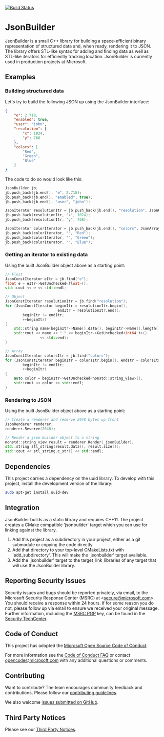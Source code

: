 [![Build Status](https://mscodehub.visualstudio.com/Azile/_apis/build/status/GitHub-JsonBuilder-CI?branchName=master)](https://mscodehub.visualstudio.com/Azile/_build/latest?definitionId=922&branchName=master)

# JsonBuilder

JsonBuilder is a small C++ library for building a space-efficient binary representation of structured data and, when ready, rendering it to JSON. The library offers STL-like syntax for adding and finding data as well as STL-like iterators for efficiently tracking location. JsonBuilder is currently used in production projects at Microsoft.

## Examples

### Building structured data

Let's try to build the following JSON up using the JsonBuilder interface:

```json
{
    "e": 2.718,
    "enabled": true,
    "user": "john",
    "resolution": {
        "x": 1024,
        "y": 768
    },
    "colors": [
        "Red",
        "Green",
        "Blue"
    ]
}
```

The code to do so would look like this:

```cpp
JsonBuilder jb;
jb.push_back(jb.end(), "e", 2.718);
jb.push_back(jb.end(), "enabled", true);
jb.push_back(jb.end(), "user", "john");

JsonIterator resolutionItr = jb.push_back(jb.end(), "resolution", JsonObject);
jb.push_back(resolutionItr, "x", 1024);
jb.push_back(resolutionItr, "y", 768);

JsonIterator colorIterator = jb.push_back(jb.end(), "colors", JsonArray);
jb.push_back(colorIterator, "", "Red");
jb.push_back(colorIterator, "", "Green");
jb.push_back(colorIterator, "", "Blue");
```

### Getting an iterator to existing data

Using the built JsonBuilder object above as a starting point:

```cpp
// Float
JsonConstIterator eItr = jb.find("e");
float e = eItr->GetUnchecked<float>();
std::cout << e << std::endl;

// Object
JsonConstIterator resolutionItr = jb.find("resolution");
for (JsonConstIterator beginItr = resolutionItr.begin(),
                        endItr = resolutionItr.end();
        beginItr != endItr;
        ++beginItr)
{
    std::string name(beginItr->Name().data(), beginItr->Name().length());
    std::cout << name << " " << beginItr->GetUnchecked<int64_t>()
                << std::endl;
}

// Array
JsonConstIterator colorsItr = jb.find("colors");
for (JsonConstIterator beginItr = colorsItr.begin(), endItr = colorsItr.end();
        beginItr != endItr;
        ++beginItr)
{
    auto color = beginItr->GetUnchecked<nonstd::string_view>();
    std::cout << color << std::endl;
}
```

### Rendering to JSON

Using the built JsonBuilder object above as a starting point:

```cpp
// Create a renderer and reserve 2048 bytes up front
JsonRenderer renderer;
renderer.Reserve(2048);

// Render a json builder object to a string
nonstd::string_view result = renderer.Render(_jsonBuilder);
std::string stl_string(result.data(), result.size());
std::cout << stl_string.c_str() << std::endl;
```

## Dependencies

This project carries a dependency on the uuid library. To develop with this project, install the development version of the library:

```bash
sudo apt-get install uuid-dev
```

## Integration

JsonBuilder builds as a static library and requires C++11. The project creates a CMake compatible 'jsonbuilder' target which you can use for linking against the library.

1. Add this project as a subdirectory in your project, either as a git submodule or copying the code directly.
2. Add that directory to your top-level CMakeLists.txt with 'add_subdirectory'. This will make the 'jsonbuilder' target available.
3. Add the 'jsonbuilder' target to the target_link_libraries of any target that will use the JsonBuilder library.

## Reporting Security Issues

Security issues and bugs should be reported privately, via email, to the
Microsoft Security Response Center (MSRC) at <[secure@microsoft.com](mailto:secure@microsoft.com)>.
You should receive a response within 24 hours. If for some reason you do not, please follow up via
email to ensure we received your original message. Further information, including the
[MSRC PGP](https://technet.microsoft.com/en-us/security/dn606155) key, can be found in the
[Security TechCenter](https://technet.microsoft.com/en-us/security/default).

## Code of Conduct

This project has adopted the [Microsoft Open Source Code of Conduct](https://opensource.microsoft.com/codeofconduct/).

For more information see the [Code of Conduct FAQ](https://opensource.microsoft.com/codeofconduct/faq/) or contact [opencode@microsoft.com](mailto:opencode@microsoft.com) with any additional questions or comments.

## Contributing

Want to contribute? The team encourages community feedback and contributions. Please follow our [contributing guidelines](CONTRIBUTING.md).

We also welcome [issues submitted on GitHub](https://github.com/Microsoft/JsonBuilder/issues).

## Third Party Notices

Please see our [Third Party Notices](NOTICE.md).